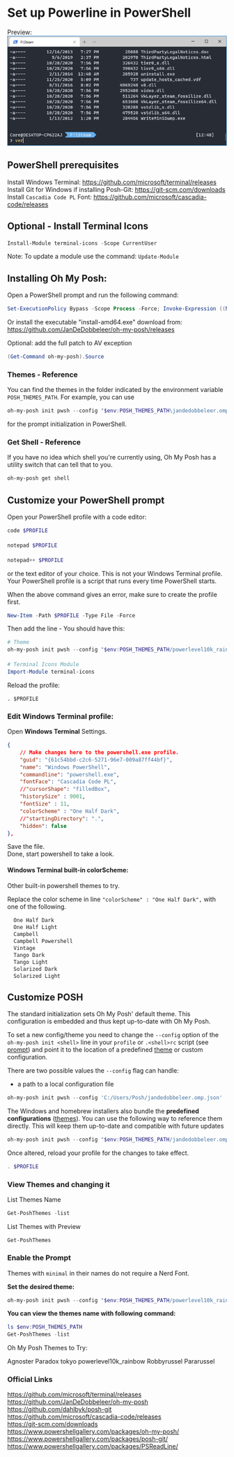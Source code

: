 # Set up Powerline in PowerShell

Preview:  
![Demo 01](screenshot.png)

## PowerShell prerequisites

Install Windows Terminal: https://github.com/microsoft/terminal/releases  
Install Git for Windows if installing Posh-Git: https://git-scm.com/downloads  
Install `Cascadia Code PL` Font: https://github.com/microsoft/cascadia-code/releases  

## Optional - Install Terminal Icons

```powershell
Install-Module terminal-icons -Scope CurrentUser
```

Note: To update a module use the command: `Update-Module`

## Installing Oh My Posh:

Open a PowerShell prompt and run the following command:

```powershell
Set-ExecutionPolicy Bypass -Scope Process -Force; Invoke-Expression ((New-Object System.Net.WebClient).DownloadString('https://ohmyposh.dev/install.ps1'))
```

Or install the executable "install-amd64.exe" download from: https://github.com/JanDeDobbeleer/oh-my-posh/releases

Optional: add the full patch to AV exception

```powershell
(Get-Command oh-my-posh).Source
```

### Themes - Reference

You can find the themes in the folder indicated by the environment variable `POSH_THEMES_PATH`. For example, you can use

```powershell
oh-my-posh init pwsh --config "$env:POSH_THEMES_PATH\jandedobbeleer.omp.json"
```

 for the prompt initialization in PowerShell.

### Get Shell - Reference

If you have no idea which shell you're currently using, Oh My Posh has a utility switch that can tell that to you.

```powershell
oh-my-posh get shell
```

## Customize your PowerShell prompt

Open your PowerShell profile with a code editor:  
```powershell
code $PROFILE

notepad $PROFILE

notepad++ $PROFILE
```

or the text editor of your choice.
This is not your Windows Terminal profile.
Your PowerShell profile is a script that runs every time PowerShell starts.

When the above command gives an error, make sure to create the profile first.

```powershell
New-Item -Path $PROFILE -Type File -Force
```

Then add the line - You should have this:

```powershell
# Theme
oh-my-posh init pwsh --config "$env:POSH_THEMES_PATH/powerlevel10k_rainbow.omp.json" | Invoke-Expression

# Terminal Icons Module
Import-Module terminal-icons
```

Reload the profile:

```
. $PROFILE
```

### Edit Windows Terminal profile:

Open **Windows Terminal** Settings.

```json
{
    // Make changes here to the powershell.exe profile.
    "guid": "{61c54bbd-c2c6-5271-96e7-009a87ff44bf}",
    "name": "Windows PowerShell",
    "commandline": "powershell.exe",
    "fontFace": "Cascadia Code PL",
    //"cursorShape": "filledBox",
    "historySize" : 9001,
    "fontSize" : 11,
    "colorScheme" : "One Half Dark",
    //"startingDirectory": ".",
    "hidden": false
},
```

Save the file.  
Done, start powershell to take a look.

#### Windows Terminal built-in colorScheme:

Other built-in powershell themes to try.

Replace the color scheme in line `"colorScheme" : "One Half Dark",` with one of the following.

```
  One Half Dark
  One Half Light
  Campbell
  Campbell Powershell
  Vintage
  Tango Dark
  Tango Light
  Solarized Dark
  Solarized Light
```

## Customize POSH

The standard initialization sets Oh My Posh' default theme. This configuration is embedded and thus kept up-to-date with Oh My Posh.

To set a new config/theme you need to change the `--config` option of the `oh-my-posh init <shell>` line in your `profile` or `.<shell>rc` script (see [prompt](https://ohmyposh.dev/docs/installation/prompt)) and point it to the location of a predefined [theme](https://ohmyposh.dev/docs/themes) or custom configuration.

There are two possible values the `--config` flag can handle:

- a path to a local configuration file

```powershell
oh-my-posh init pwsh --config 'C:/Users/Posh/jandedobbeleer.omp.json' | Invoke-Expression
```

The Windows and homebrew installers also bundle the **predefined configurations** ([themes](https://ohmyposh.dev/docs/themes)). You can use the following way to reference them directly. This will keep them up-to-date and compatible with future updates

```powershell
oh-my-posh init pwsh --config "$env:POSH_THEMES_PATH/jandedobbeleer.omp.json" | Invoke-Expression
```

Once altered, reload your profile for the changes to take effect.

```powershell
. $PROFILE
```

### View Themes and changing it

List Themes Name  

```powershell
Get-PoshThemes -list
```

List Themes with Preview
```
Get-PoshThemes
```

### Enable the Prompt

Themes with `minimal` in their names do not require a Nerd Font.

**Set the desired theme:**  

```powershell
oh-my-posh init pwsh --config "$env:POSH_THEMES_PATH/powerlevel10k_rainbow.omp.json" | Invoke-Expression
```

**You can view the themes name with following command:**

```powershell
ls $env:POSH_THEMES_PATH
Get-PoshThemes -list
```

Oh My Posh Themes to Try:

Agnoster
Paradox
tokyo
powerlevel10k_rainbow
Robbyrussel
Pararussel  

### Official Links

https://github.com/microsoft/terminal/releases  
https://github.com/JanDeDobbeleer/oh-my-posh  
https://github.com/dahlbyk/posh-git  
https://github.com/microsoft/cascadia-code/releases  
https://git-scm.com/downloads  
https://www.powershellgallery.com/packages/oh-my-posh/  
https://www.powershellgallery.com/packages/posh-git/  
https://www.powershellgallery.com/packages/PSReadLine/  
